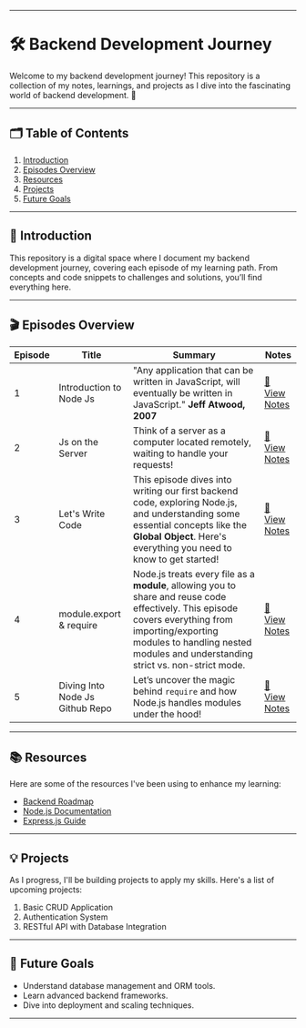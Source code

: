 
---

# 🛠️ Backend Development Journey

Welcome to my backend development journey! This repository is a collection of my notes, learnings, and projects as I dive into the fascinating world of backend development. 🚀

---

## 🗂️ Table of Contents

1. [Introduction](#-introduction)
2. [Episodes Overview](#-episodes-overview)
3. [Resources](#-resources)
4. [Projects](#-projects)
5. [Future Goals](#-future-goals)

---

## 📖 Introduction

This repository is a digital space where I document my backend development journey, covering each episode of my learning path. From concepts and code snippets to challenges and solutions, you’ll find everything here.

---

## 🎬 Episodes Overview

| **Episode** | **Title**              | **Summary**                                                                 | **Notes**                                      |
|-------------|------------------------|-----------------------------------------------------------------------------|-----------------------------------------------|
| 1           | Introduction to Node Js        | "Any application that can be written in JavaScript, will eventually be written in JavaScript."  **Jeff Atwood, 2007**             | [📄 View Notes](./Episode%2001%20Introduction%20to%20Node%20Js/Readme.md)     |
| 2           | Js on the Server   | Think of a server as a computer located remotely, waiting to handle your requests!                 | [📄 View Notes](./Episode%2002%20Js%20on%20the%20Server/Readme.md)     |
| 3           | Let's Write Code           | This episode dives into writing our first backend code, exploring Node.js, and understanding some essential concepts like the **Global Object**. Here's everything you need to know to get started!                                          | [📄 View Notes](./Episode%2003%20Let's%20Write%20Code/Readme.md)                          |
| 4           | module.export & require           | Node.js treats every file as a **module**, allowing you to share and reuse code effectively. This episode covers everything from importing/exporting modules to handling nested modules and understanding strict vs. non-strict mode.                                        | [📄 View Notes](./Episode%2004%20module.export%20&%20require/Readme.md)                          |
| 5           | Diving Into Node Js Github Repo           | Let’s uncover the magic behind `require` and how Node.js handles modules under the hood!                                      | [📄 View Notes](./Episode%2005%20Diving%20Into%20Node%20Js%20Github%20Repo/Readme.md)                          |

---

## 📚 Resources

Here are some of the resources I've been using to enhance my learning:

- [Backend Roadmap](https://roadmap.sh/backend)
- [Node.js Documentation](https://nodejs.org/en/docs/)
- [Express.js Guide](https://expressjs.com/)

---

## 💡 Projects

As I progress, I'll be building projects to apply my skills. Here's a list of upcoming projects:

1. Basic CRUD Application
2. Authentication System
3. RESTful API with Database Integration

---

## 🎯 Future Goals

- Understand database management and ORM tools.
- Learn advanced backend frameworks.
- Dive into deployment and scaling techniques.

---
